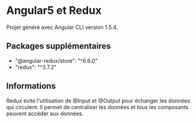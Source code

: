 # Angular5 et Redux

Projet généré avec Angular CLI version 1.5.4.

## Packages supplémentaires

- "@angular-redux/store": "^6.6.0"
- "redux": "^3.7.2"

## Informations

Redux évite l'utilisation de @Input et @Output pour échanger les données qui circulent. Il permet de centraliser les données et tous les composants peuvent accéder aux données.
